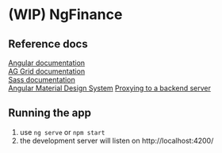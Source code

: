 # (WIP) NgFinance

## Reference docs

[Angular documentation](https://angular.io/)\
[AG Grid documentation](https://www.ag-grid.com/)\
[Sass documentation](https://sass-lang.com/)\
[Angular Material Design System](https://material.angular.io/)
[Proxying to a backend server](https://angular.io/guide/build#proxying-to-a-backend-server)

## Running the app

1. use `ng serve` or `npm start`
2. the development server will listen on http://localhost:4200/
